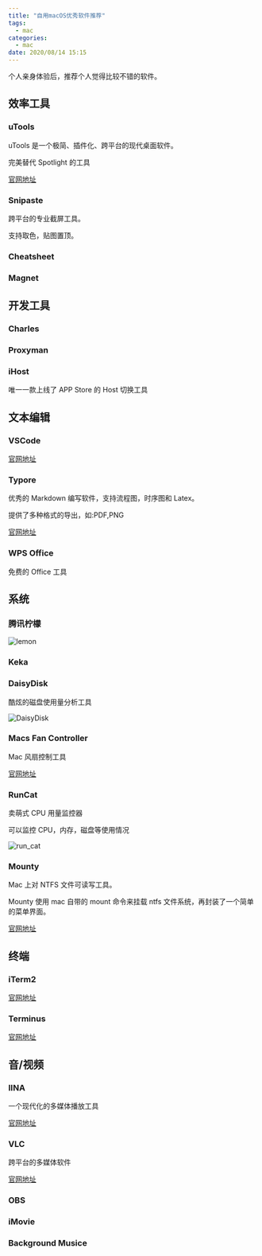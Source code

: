 ```yaml
---
title: "自用macOS优秀软件推荐"
tags:
  - mac
categories:
  - mac
date: 2020/08/14 15:15
---
```


个人亲身体验后，推荐个人觉得比较不错的软件。

## 效率工具

### uTools

uTools 是一个极简、插件化、跨平台的现代桌面软件。

完美替代 Spotlight 的工具

[官网地址](http://www.u.tools/)

### Snipaste

跨平台的专业截屏工具。

支持取色，贴图置顶。

### Cheatsheet

### Magnet

## 开发工具

### Charles

### Proxyman

### iHost

唯一一款上线了 APP Store 的 Host 切换工具

## 文本编辑

### VSCode

[官网地址](https://code.visualstudio.com/)

### Typore

优秀的 Markdown 编写软件，支持流程图，时序图和 Latex。

提供了多种格式的导出，如:PDF,PNG

[官网地址](https://www.typora.io/)

### WPS Office

免费的 Office 工具

## 系统

### 腾讯柠檬

![lemon][lemon_screen]

### Keka

### DaisyDisk

酷炫的磁盘使用量分析工具

![DaisyDisk][daisy_disk_screen]

### Macs Fan Controller

Mac 风扇控制工具

[官网地址](https://crystalidea.com/macs-fan-control)

### RunCat

卖萌式 CPU 用量监控器

可以监控 CPU，内存，磁盘等使用情况

![run_cat][run_cat_screen]

### Mounty

Mac 上对 NTFS 文件可读写工具。

Mounty 使用 mac 自带的 mount 命令来挂载 ntfs 文件系统，再封装了一个简单的菜单界面。

[官网地址](https://mounty.app/)

## 终端

### iTerm2

[官网地址](https://www.iterm2.com/)

### Terminus

[官网地址](https://eugeny.github.io/terminus/)

## 音/视频

### IINA

一个现代化的多媒体播放工具

[官网地址](https://iina.io/)

### VLC

跨平台的多媒体软件

[官网地址](https://www.videolan.org/)

### OBS

### iMovie

### Background Musice

[run_cat_screen]: /images/mac-software-share/run_cat_screen.png
[lemon_screen]: /images/mac-software-share/lemon_screen.png
[daisy_disk_screen]: /images/mac-software-share/daisy_disk_screen.png
